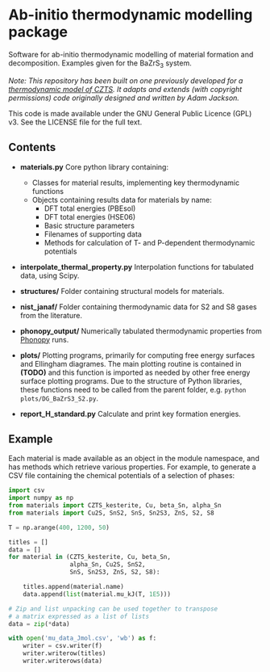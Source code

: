 Ab-initio thermodynamic modelling package
============================

Software for ab-initio thermodynamic modelling of material formation and decomposition.
Examples given for the BaZrS<sub>3</sub> system.

*Note: This repository has been built on one previously developed for a [thermodynamic model of CZTS](http://dx.doi.org/10.5281/zenodo.57130). 
It adapts and extends (with copyright permissions) code originally designed and written by Adam Jackson.*

This code is made available under the GNU General Public Licence (GPL) v3.
See the LICENSE file for the full text.

Contents
--------

* **materials.py** Core python library containing:
  * Classes for material results, implementing key thermodynamic functions
  * Objects containing results data for materials by name:
    * DFT total energies (PBEsol)
    * DFT total energies (HSE06)
    * Basic structure parameters
    * Filenames of supporting data
    * Methods for calculation of T- and P-dependent thermodynamic potentials

* **interpolate_thermal_property.py** Interpolation functions for tabulated data, using Scipy.

* **structures/** Folder containing structural models for materials.

* **nist_janaf/** Folder containing thermodynamic data for S2 and S8 gases from the literature.

* **phonopy_output/** Numerically tabulated thermodynamic properties from [Phonopy](http://phonopy.github.io/phonopy/) runs.

* **plots/** Plotting programs, primarily for computing free energy surfaces and Ellingham diagrames.
  The main plotting routine is contained in **(TODO)** and this function is imported
  as needed by other free energy surface plotting programs.
  Due to the structure of Python libraries, these functions need to be called from the parent folder, e.g.
  `python plots/DG_BaZrS3_S2.py`.

* **report_H_standard.py** Calculate and print key formation energies.


Example
-------

Each material is made available as an object in the module namespace,
and has methods which retrieve various properties. For example, to
generate a CSV file containing the chemical potentials of a selection of phases:

``` python
import csv
import numpy as np
from materials import CZTS_kesterite, Cu, beta_Sn, alpha_Sn
from materials import Cu2S, SnS2, SnS, Sn2S3, ZnS, S2, S8

T = np.arange(400, 1200, 50)

titles = []
data = []
for material in (CZTS_kesterite, Cu, beta_Sn,
                 alpha_Sn, Cu2S, SnS2,
                 SnS, Sn2S3, ZnS, S2, S8):

    titles.append(material.name)
    data.append(list(material.mu_kJ(T, 1E5)))

# Zip and list unpacking can be used together to transpose
# a matrix expressed as a list of lists
data = zip(*data)

with open('mu_data_Jmol.csv', 'wb') as f:
    writer = csv.writer(f)
    writer.writerow(titles)
    writer.writerows(data)
```
